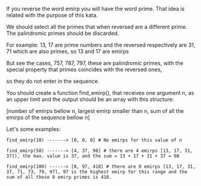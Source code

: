 If you reverse the word emirp you will have the word prime. That idea is related with the purpose of this kata. 

We should select all the primes that when reversed are a different prime. The palindromic primes should be discarded. 

For example: 13, 17 are prime numbers and the reversed respectively are 31, 71 which are also primes, so 13 and 17 are emirps 

But see the cases, 757, 787, 797, these are palindromic primes, with the special property that primes coincides with the reversed ones, 

so they do not enter in the sequence.

You should create a function find_emirp(), that receives one argument n, as an upper limit and the output should be an array with this structure:

[number of emirps bellow n, largest emirp smaller than n, sum of all the emirps of the sequence bellow n]

Let's some examples:

`find_emirp(10) -------> [0, 0, 0] # No emirps for this value of n`

 `find_emirp(50) -------> [4, 37, 98] # there are 4 emirps [13, 17, 31, 37]), the max. value is 37, and the sum = 13 + 17 + 31 + 37 = 98`
 
 `find_emirp(100) ------> [8, 97, 418] # there are 8 emirps [13, 17, 31, 37, 71, 73, 79, 97], 97 is the highest emirp for this range and the sum of all these 8 emirp primes is 418.`
